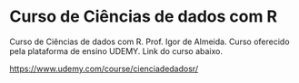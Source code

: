 # Curso de Ciências de dados com R
Curso de Ciências de dados com R. Prof. Igor de Almeida. Curso oferecido pela plataforma de ensino UDEMY. Link do curso abaixo.

https://www.udemy.com/course/cienciadedadosr/
